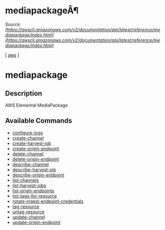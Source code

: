 # mediapackageÂ¶

*Source: [https://awscli.amazonaws.com/v2/documentation/api/latest/reference/mediapackage/index.html](https://awscli.amazonaws.com/v2/documentation/api/latest/reference/mediapackage/index.html)*

[ [aws](https://awscli.amazonaws.com/v2/documentation/api/latest/reference/index.html#cli-aws) ]

# mediapackage

## Description

AWS Elemental MediaPackage

## Available Commands

- [configure-logs](https://awscli.amazonaws.com/v2/documentation/api/latest/reference/mediapackage/configure-logs.html)
- [create-channel](https://awscli.amazonaws.com/v2/documentation/api/latest/reference/mediapackage/create-channel.html)
- [create-harvest-job](https://awscli.amazonaws.com/v2/documentation/api/latest/reference/mediapackage/create-harvest-job.html)
- [create-origin-endpoint](https://awscli.amazonaws.com/v2/documentation/api/latest/reference/mediapackage/create-origin-endpoint.html)
- [delete-channel](https://awscli.amazonaws.com/v2/documentation/api/latest/reference/mediapackage/delete-channel.html)
- [delete-origin-endpoint](https://awscli.amazonaws.com/v2/documentation/api/latest/reference/mediapackage/delete-origin-endpoint.html)
- [describe-channel](https://awscli.amazonaws.com/v2/documentation/api/latest/reference/mediapackage/describe-channel.html)
- [describe-harvest-job](https://awscli.amazonaws.com/v2/documentation/api/latest/reference/mediapackage/describe-harvest-job.html)
- [describe-origin-endpoint](https://awscli.amazonaws.com/v2/documentation/api/latest/reference/mediapackage/describe-origin-endpoint.html)
- [list-channels](https://awscli.amazonaws.com/v2/documentation/api/latest/reference/mediapackage/list-channels.html)
- [list-harvest-jobs](https://awscli.amazonaws.com/v2/documentation/api/latest/reference/mediapackage/list-harvest-jobs.html)
- [list-origin-endpoints](https://awscli.amazonaws.com/v2/documentation/api/latest/reference/mediapackage/list-origin-endpoints.html)
- [list-tags-for-resource](https://awscli.amazonaws.com/v2/documentation/api/latest/reference/mediapackage/list-tags-for-resource.html)
- [rotate-ingest-endpoint-credentials](https://awscli.amazonaws.com/v2/documentation/api/latest/reference/mediapackage/rotate-ingest-endpoint-credentials.html)
- [tag-resource](https://awscli.amazonaws.com/v2/documentation/api/latest/reference/mediapackage/tag-resource.html)
- [untag-resource](https://awscli.amazonaws.com/v2/documentation/api/latest/reference/mediapackage/untag-resource.html)
- [update-channel](https://awscli.amazonaws.com/v2/documentation/api/latest/reference/mediapackage/update-channel.html)
- [update-origin-endpoint](https://awscli.amazonaws.com/v2/documentation/api/latest/reference/mediapackage/update-origin-endpoint.html)